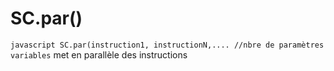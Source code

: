 # SC.par()

```javascript SC.par(instruction1, instructionN,.... //nbre de paramètres variables``` met en parallèle des instructions


